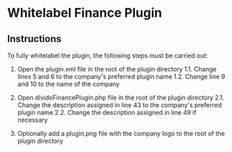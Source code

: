 # Whitelabel Finance Plugin

## Instructions

To fully whitelabel the plugin, the following steps must be carried out:

1. Open the plugin.xml file in the root of the plugin directory
    1.1. Change lines 5 and 6 to the company's preferred plugin name
    1.2. Change line 9 and 10 to the name of the company

2. Open dividoFinancePlugin.php file in the root of the plugin directory
    2.1. Change the description assigned in line 43 to the company's preferred plugin name
    2.2. Change the description assigned in line 49 if necessary

3. Optionally add a plugin.png file with the company logo to the root of the plugin directory